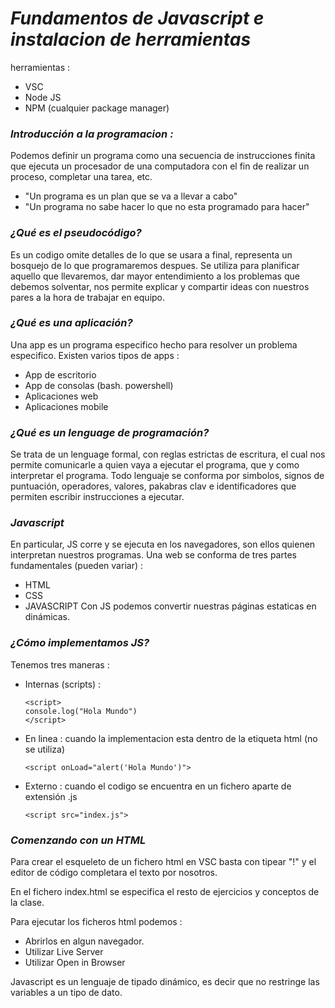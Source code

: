 # **_Fundamentos de Javascript e instalacion de herramientas_**

herramientas :

- VSC
- Node JS
- NPM (cualquier package manager)

### **_Introducción a la programacion :_**

Podemos definir un programa como una secuencia de instrucciones finita que ejecuta un procesador de una computadora con el fin de realizar un proceso, completar una tarea, etc.

- "Un programa es un plan que se va a llevar a cabo"
- "Un programa no sabe hacer lo que no esta programado para hacer"

### **_¿Qué es el pseudocódigo?_**

Es un codigo omite detalles de lo que se usara a final, representa un bosquejo de lo que programaremos despues. Se utiliza para planificar aquello que llevaremos, dar mayor entendimiento a los problemas que debemos solventar, nos permite explicar y compartir ideas con nuestros pares a la hora de trabajar en equipo.

### **_¿Qué es una aplicación?_**

Una app es un programa especifico hecho para resolver un problema especifico.
Existen varios tipos de apps :

- App de escritorio
- App de consolas (bash. powershell)
- Aplicaciones web
- Aplicaciones mobile

### **_¿Qué es un lenguage de programación?_**

Se trata de un lenguage formal, con reglas estrictas de escritura, el cual nos permite comunicarle a quien vaya a ejecutar el programa, que y como interpretar el programa.
Todo lenguaje se conforma por simbolos, signos de puntuación, operadores, valores, pakabras clav e identificadores que permiten escribir instrucciones a ejecutar.

### **_Javascript_**

En particular, JS corre y se ejecuta en los navegadores, son ellos quienen interpretan nuestros programas.
Una web se conforma de tres partes fundamentales (pueden variar) :

- HTML
- CSS
- JAVASCRIPT
  Con JS podemos convertir nuestras páginas estaticas en dinámicas.

### **_¿Cómo implementamos JS?_**

Tenemos tres maneras :

- Internas (scripts) :

  ```
  <script>
  console.log("Hola Mundo")
  </script>
  ```

- En linea : cuando la implementacion esta dentro de la etiqueta html (no se utiliza)

  ```
  <script onLoad="alert('Hola Mundo')">
  ```

- Externo : cuando el codigo se encuentra en un fichero aparte de extensión .js

  ```
  <script src="index.js">

  ```

### **_Comenzando con un HTML_**

Para crear el esqueleto de un fichero html en VSC basta con tipear "!" y el editor de código completara el texto por nosotros.

En el fichero index.html se especifica el resto de ejercicios y conceptos de la clase.

Para ejecutar los ficheros html podemos :

- Abrirlos en algun navegador.
- Utilizar Live Server
- Utilizar Open in Browser

Javascript es un lenguaje de tipado dinámico, es decir que no restringe las variables a un tipo de dato.
